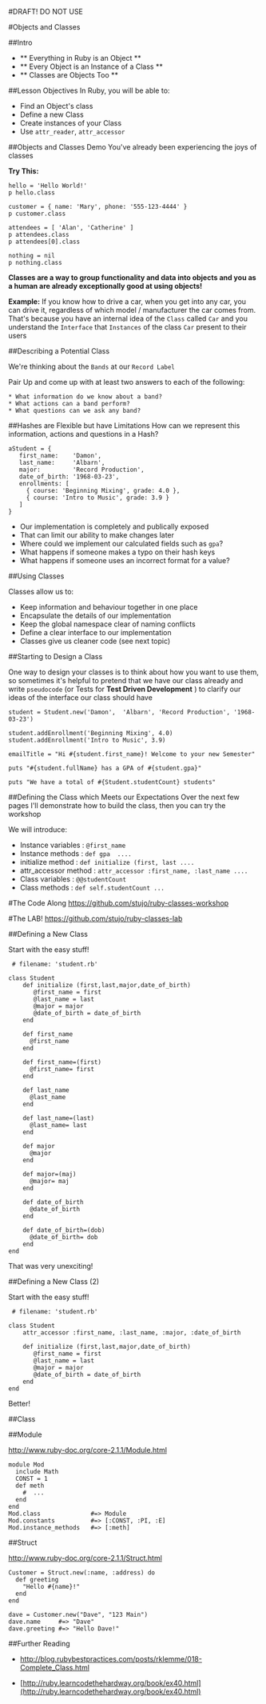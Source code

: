 #DRAFT! DO NOT USE

#Objects and Classes

##Intro

* ** Everything in Ruby is an Object **
* ** Every Object is an Instance of a Class **
* ** Classes are Objects Too **

##Lesson Objectives
In Ruby, you will be able to:

* Find an Object's class
* Define a new Class
* Create instances of your Class
* Use `attr_reader`, `attr_accessor`

##Objects and Classes Demo
You've already been experiencing the joys of classes

__Try This:__

	hello = 'Hello World!'
	p hello.class

	customer = { name: 'Mary', phone: '555-123-4444' }
	p customer.class

	attendees = [ 'Alan', 'Catherine' ]
	p attendees.class
	p attendees[0].class
	
	nothing = nil
	p nothing.class

**Classes are a way to group functionality and data into objects and you as a human are already exceptionally good at using objects!**

__Example:__
If you know how to drive a car, when you get into any car, you can drive it, regardless of which model / manufacturer the car comes from. That's because you have an internal idea of the `Class` called `Car` and you understand the `Interface` that `Instances` of the class `Car` present to their users
  	

##Describing a Potential Class

We're thinking about the `Bands` at our `Record Label`

Pair Up and come up with at least two answers to each of the following:

	* What information do we know about a band?
	* What actions can a band perform?
	* What questions can we ask any band?
	
##Hashes are Flexible but have Limitations
How can we represent this information, actions and questions in a Hash?

```
aStudent = {
   first_name:    'Damon',
   last_name:     'Albarn',
   major:         'Record Production',
   date_of_birth: '1968-03-23',
   enrollments: [
     { course: 'Beginning Mixing', grade: 4.0 },
     { course: 'Intro to Music', grade: 3.9 }
   ]
}
```	

* Our implementation is completely and publically exposed
* That can limit our ability to make changes later
* Where could we implement our calculated fields such as `gpa`?
* What happens if someone makes a typo on their hash keys
* What happens if someone uses an incorrect format for a value?

##Using Classes

Classes allow us to:

* Keep information and behaviour together in one place
* Encapsulate the details of our implementation 
* Keep the global namespace clear of naming conflicts
* Define a clear interface to our implementation
* Classes give us cleaner code (see next topic)

##Starting to Design a Class

One way to design your classes is to think about how you want to use them, so sometimes it's helpful to pretend that we have our class already and write `pseudocode` (or Tests for __Test Driven Development__ ) to clarify our ideas of the interface our class should have

```
student = Student.new('Damon',  'Albarn', 'Record Production', '1968-03-23')
	
student.addEnrollment('Beginning Mixing', 4.0)
student.addEnrollment('Intro to Music', 3.9)

emailTitle = "Hi #{student.first_name}! Welcome to your new Semester"
	
puts "#{student.fullName} has a GPA of #{student.gpa}"

puts "We have a total of #{Student.studentCount} students"

```

##Defining the Class which Meets our Expectations
Over the next few pages I'll demonstrate how to build the class, then you can try the workshop

We will introduce:

* Instance variables :       `@first_name`
* Instance methods  :        `def gpa  ....`
* initialize method :        `def initialize (first, last ....`
* attr_accessor method :     `attr_accessor :first_name, :last_name ....`
* Class variables :          `@@studentCount`
* Class methods :            `def self.studentCount ...`



#The Code Along
https://github.com/stujo/ruby-classes-workshop


#The LAB!
https://github.com/stujo/ruby-classes-lab


##Defining a New Class

Start with the easy stuff!

```
 # filename: 'student.rb'
	
class Student
	def initialize (first,last,major,date_of_birth)
	   @first_name = first
	   @last_name = last
	   @major = major
	   @date_of_birth = date_of_birth
	end

	def first_name
	  @first_name
	end

	def first_name=(first)
	  @first_name= first 
	end
			
	def last_name
	  @last_name
	end

	def last_name=(last)
	  @last_name= last 
	end

	def major
	  @major
	end

	def major=(maj)
	  @major= maj 
	end

	def date_of_birth
	  @date_of_birth
	end

	def date_of_birth=(dob)
	  @date_of_birth= dob 
	end
end
```
That was very unexciting!

##Defining a New Class (2)

Start with the easy stuff!

```
 # filename: 'student.rb'
	
class Student
	attr_accessor :first_name, :last_name, :major, :date_of_birth
	
	def initialize (first,last,major,date_of_birth)
	   @first_name = first
	   @last_name = last
	   @major = major
	   @date_of_birth = date_of_birth
	end
end
```
Better!
	
##Class 	


##Module

http://www.ruby-doc.org/core-2.1.1/Module.html

```
module Mod
  include Math
  CONST = 1
  def meth
    #  ...
  end
end
Mod.class              #=> Module
Mod.constants          #=> [:CONST, :PI, :E]
Mod.instance_methods   #=> [:meth]
```

##Struct

http://www.ruby-doc.org/core-2.1.1/Struct.html

```
Customer = Struct.new(:name, :address) do
  def greeting
    "Hello #{name}!"
  end
end

dave = Customer.new("Dave", "123 Main")
dave.name     #=> "Dave"
dave.greeting #=> "Hello Dave!"
```
	

##Further Reading

* [http://blog.rubybestpractices.com/posts/rklemme/018-Complete_Class.html
](http://blog.rubybestpractices.com/posts/rklemme/018-Complete_Class.html)

* [http://ruby.learncodethehardway.org/book/ex40.html](http://ruby.learncodethehardway.org/book/ex40.html)







